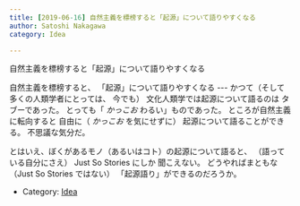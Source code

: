 ```yaml
---
title: [2019-06-16] 自然主義を標榜すると「起源」について語りやすくなる
author: Satoshi Nakagawa
category: Idea

---
```


自然主義を標榜すると「起源」について語りやすくなる

 自然主義を標榜すると、
「起源」について語りやすくなる
--- かつて（そして多くの人類学者にとっては、
今でも）
文化人類学では起源について語るのは
タブーであった。
とっても「 *かっこお* わるい」ものであった。
ところが自然主義に転向すると
自由に（ *かっこお* を気にせずに）
起源について語ることができる。
不思議な気分だ。

 とはいえ、ぼくがあるモノ（あるいはコト）の起源について語ると、
（語っている自分にさえ） Just So Stories にしか
聞こえない。
どうやればまともな（Just So Stories ではない）
「起源語り」ができるのだろうか。

- Category: [Idea](https://merapano.github.io/categories.html#Idea)

